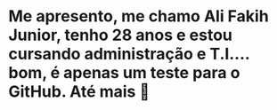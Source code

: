 # Me apresento, me chamo Ali Fakih Junior, tenho 28 anos e estou cursando administração e T.I.... bom, é apenas um teste para o GitHub. Até mais :wave:

